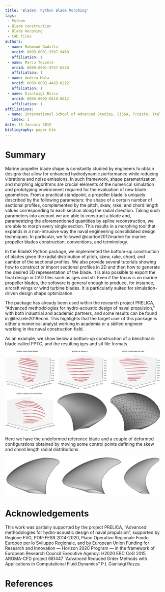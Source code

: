 ```yaml
---
title: 'BladeX: Python Blade Morphing'
tags:
 - Python
 - Blade construction
 - Blade morphing
 - CAD files
authors:
 - name: Mahmoud Gadalla
   orcid: 0000-0001-9507-9468
   affiliation: 1
 - name: Marco Tezzele
   orcid: 0000-0001-9747-6328
   affiliation: 1
 - name: Andrea Mola
   orcid: 0000-0002-4483-0212
   affiliation: 1
 - name: Gianluigi Rozza
   orcid: 0000-0002-0810-8812
   affiliation: 1
affiliations:
 - name: International School of Advanced Studies, SISSA, Trieste, Italy
   index: 1
date: 15 January 2019
bibliography: paper.bib
---
```


# Summary

Marine propeller blade shape is constantly studied by engineers to obtain designs that allow for enhanced hydrodynamic performance while reducing vibrations and noise emissions. In such framework, shape parametrization and morphing algorithms are crucial elements of the numerical simulation and prototyping environment required for the evaluation of new blade geometries. From a practical standpoint, a propeller blade is uniquely described by the following parameters: the shape of a certain number of sectional profiles, complemented by the pitch, skew, rake, and chord length values corresponding to each section along the radial direction. Taking such parameters into account we are able to construct a blade and, parametrizing the aforementioned quantities by spline reconstruction, we are able to morph every single section. This results in a morphing tool that expands in a non-intrusive way the naval engineering consolidated design techniques. In particular, we followed @carlton2012marine for marine propeller blades construction, conventions, and terminology. 

In the BladeX Python package, we implemented the bottom-up construction of blades given the radial distribution of pitch, skew, rake, chord, and camber of the sectional profiles. We also provide several tutorials showing how to construct or import sectional profiles in 2D and then how to generate the desired 3D representation of the blade. It is also possible to export the final design in CAD files such as iges and stl. Even if the focus is on marine propeller blades, the software is general enough to produce, for instance, aircraft wings or wind turbine blades. It is particularly suited for simulation-driven design shape optimization.

The package has already been used within the research project PRELICA, “Advanced methodologies for hydro-acoustic design of naval propulsion,” with both industrial and academic partners, and some results can be found in @tezzele2018ecmi. This highlights that the target user of this package is either a numerical analyst working in academia or a skilled engineer working in the naval construction field.

As an example, we show below a bottom-up construction of a benchmark blade called PPTC, and the resulting iges and stl file formats.

![Bottom-up construction of the PPTC benchmark blade, and the resulting iges and stl file.](../readme/PPTC.png)

Here we have the undeformed reference blade and a couple of deformed configurations obtained by moving some control points defining the skew and chord length radial distributions.

![Undeformed blade, on the left, and two deformed configurations.](../readme/blade_deformations.png)

# Acknowledgements
This work was partially supported by the project PRELICA, “Advanced methodologies for hydro-acoustic design of naval propulsion”, supported by Regione FVG, POR-FESR 2014-2020, Piano Operativo Regionale Fondo Europeo per lo Sviluppo Regionale, and by European Union Funding for Research and Innovation — Horizon 2020 Program — in the framework of European Research Council Executive Agency: H2020 ERC CoG 2015 AROMA-CFD project 681447 “Advanced Reduced Order Methods with Applications in Computational Fluid Dynamics” P.I. Gianluigi Rozza.

# References
